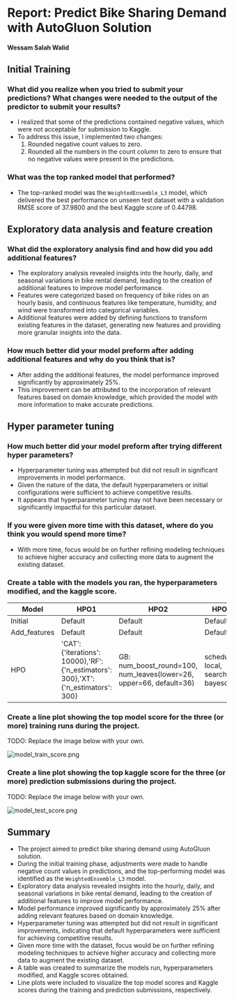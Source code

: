 # Report: Predict Bike Sharing Demand with AutoGluon Solution
#### Wessam Salah Walid

## Initial Training
### What did you realize when you tried to submit your predictions? What changes were needed to the output of the predictor to submit your results?
- I realized that some of the predictions contained negative values, which were not acceptable for submission to Kaggle.
- To address this issue, I implemented two changes:
  1. Rounded negative count values to zero.
  2. Rounded all the numbers in the count column to zero to ensure that no negative values were present in the predictions.


### What was the top ranked model that performed?
- The top-ranked model was the `WeightedEnsemble_L3` model, which delivered the best performance on unseen test dataset with a validation RMSE score of 37.9800 and the best Kaggle score of 0.44798.

## Exploratory data analysis and feature creation
### What did the exploratory analysis find and how did you add additional features?
- The exploratory analysis revealed insights into the hourly, daily, and seasonal variations in bike rental demand, leading to the creation of additional features to improve model performance.
- Features were categorized based on frequency of bike rides on an hourly basis, and continuous features like temperature, humidity, and wind were transformed into categorical variables.
- Additional features were added by defining functions to transform existing features in the dataset, generating new features and providing more granular insights into the data.

### How much better did your model preform after adding additional features and why do you think that is?
- After adding the additional features, the model performance improved significantly by approximately 25%.
- This improvement can be attributed to the incorporation of relevant features based on domain knowledge, which provided the model with more information to make accurate predictions.

## Hyper parameter tuning
### How much better did your model preform after trying different hyper parameters?
- Hyperparameter tuning was attempted but did not result in significant improvements in model performance.
- Given the nature of the data, the default hyperparameters or initial configurations were sufficient to achieve competitive results.
- It appears that hyperparameter tuning may not have been necessary or significantly impactful for this particular dataset.

### If you were given more time with this dataset, where do you think you would spend more time?
- With more time, focus would be on further refining modeling techniques to achieve higher accuracy and collecting more data to augment the existing dataset.

### Create a table with the models you ran, the hyperparameters modified, and the kaggle score.
| Model          | HPO1                                              | HPO2                           | HPO3                                              | Score     |
|----------------|---------------------------------------------------|--------------------------------|---------------------------------------------------|-----------|
| Initial        | Default                                           | Default                        | Default                                           | 1.84906   |
| Add_features   | Default                                           | Default                        | Default                                           | 0.61314   |
| HPO            | 'CAT': {'iterations': 10000},'RF': {'n_estimators': 300},'XT': {'n_estimators': 300} | GB: num_boost_round=100, num_leaves(lower=26, upper=66, default=36) | scheduler: local, searcher: bayesopt | 0.64836   |

### Create a line plot showing the top model score for the three (or more) training runs during the project.

TODO: Replace the image below with your own.

![model_train_score.png](img/model_train_score.png)

### Create a line plot showing the top kaggle score for the three (or more) prediction submissions during the project.

TODO: Replace the image below with your own.

![model_test_score.png](img/model_test_score.png)

## Summary
- The project aimed to predict bike sharing demand using AutoGluon solution.
- During the initial training phase, adjustments were made to handle negative count values in predictions, and the top-performing model was identified as the `WeightedEnsemble_L3` model.
- Exploratory data analysis revealed insights into the hourly, daily, and seasonal variations in bike rental demand, leading to the creation of additional features to improve model performance.
- Model performance improved significantly by approximately 25% after adding relevant features based on domain knowledge.
- Hyperparameter tuning was attempted but did not result in significant improvements, indicating that default hyperparameters were sufficient for achieving competitive results.
- Given more time with the dataset, focus would be on further refining modeling techniques to achieve higher accuracy and collecting more data to augment the existing dataset.
- A table was created to summarize the models run, hyperparameters modified, and Kaggle scores obtained.
- Line plots were included to visualize the top model scores and Kaggle scores during the training and prediction submissions, respectively.
